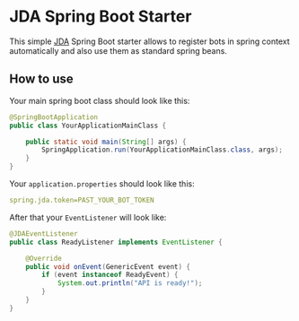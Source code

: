 # JDA Spring Boot Starter

This simple [JDA](https://github.com/DV8FromTheWorld/JDA) Spring Boot starter allows 
to register bots in spring context automatically and also use them as standard spring beans.

## How to use

Your main spring boot class should look like this:
```java
@SpringBootApplication
public class YourApplicationMainClass {

    public static void main(String[] args) {
        SpringApplication.run(YourApplicationMainClass.class, args);
    }
}
```

Your `application.properties` should look like this:
```yaml
spring.jda.token=PAST_YOUR_BOT_TOKEN
```

After that your `EventListener` will look like:
```java
@JDAEventListener
public class ReadyListener implements EventListener {

    @Override
    public void onEvent(GenericEvent event) {
        if (event instanceof ReadyEvent) {
            System.out.println("API is ready!");
        }
    }
}
```
